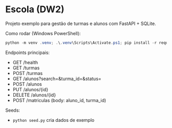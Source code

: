 # Escola (DW2)

Projeto exemplo para gestão de turmas e alunos com FastAPI + SQLite.

Como rodar (Windows PowerShell):

```powershell
python -m venv .venv; .\.venv\Scripts\Activate.ps1; pip install -r requirements.txt; uvicorn app.main:app --reload
```

Endpoints principais:
- GET /health
- GET /turmas
- POST /turmas
- GET /alunos?search=&turma_id=&status=
- POST /alunos
- PUT /alunos/{id}
- DELETE /alunos/{id}
- POST /matriculas (body: aluno_id, turma_id)

Seeds:
- `python seed.py` cria dados de exemplo
